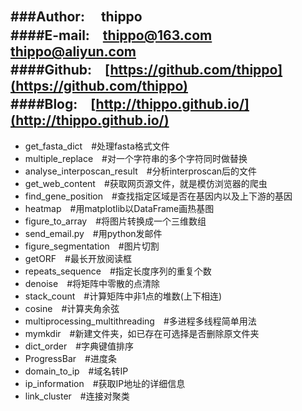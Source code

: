 ###Author: 　**thippo**   
####E-mail:　[thippo@163.com](mailto:thippo@163.com)　[thippo@aliyun.com](mailto:thippo@aliyun.com)   
####Github:　[https://github.com/thippo](https://github.com/thippo)   
####Blog:　[http://thippo.github.io/](http://thippo.github.io/)   
---

 - get_fasta_dict　#处理fasta格式文件
 - multiple_replace　#对一个字符串的多个字符同时做替换
 - analyse_interposcan_result　#分析interproscan后的文件
 - get_web_content　#获取网页源文件，就是模仿浏览器的爬虫
 - find_gene_position　#查找指定区域是否在基因内以及上下游的基因
 - heatmap　#用matplotlib以DataFrame画热基图
 - figure_to_array　#将图片转换成一个三维数组
 - send_email.py　#用python发邮件
 - figure_segmentation　#图片切割
 - getORF　#最长开放阅读框
 - repeats_sequence　#指定长度序列的重复个数
 - denoise　#将矩阵中零散的点清除
 - stack_count　#计算矩阵中非1点的堆数(上下相连)
 - cosine　#计算夹角余弦
 - multiprocessing_multithreading　#多进程多线程简单用法
 - mymkdir　#新建文件夹，如已存在可选择是否删除原文件夹
 - dict_order　#字典键值排序
 - ProgressBar　#进度条
 - domain_to_ip　#域名转IP
 - ip_information　#获取IP地址的详细信息
 - link_cluster　#连接对聚类